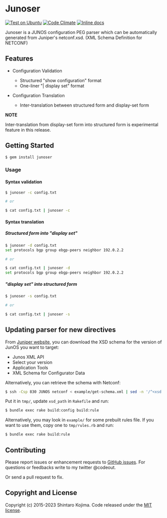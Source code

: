 # Junoser

[![Test on Ubuntu](https://github.com/codeout/junoser/actions/workflows/test-linux.yaml/badge.svg)](https://github.com/codeout/junoser/actions/workflows/test-linux.yaml)
[![Code Climate](https://codeclimate.com/github/codeout/junoser.png)](https://codeclimate.com/github/codeout/junoser)
[![Inline docs](http://inch-ci.org/github/codeout/junoser.svg)](http://inch-ci.org/github/codeout/junoser)

Junoser is a JUNOS configuration PEG parser which can be automatically generated from Juniper's netconf.xsd. (XML Schema Definition for NETCONF)

## Features

* Configuration Validation
  * Structured "show configuration" format
  * One-liner "| display set" format

* Configuration Translation
  * Inter-translation between structured form and display-set form

**NOTE**

Inter-translation from display-set form into structured form is experimental feature in this release.


## Getting Started

```zsh
$ gem install junoser
```

### Usage

#### Syntax validation

```zsh
$ junoser -c config.txt

# or

$ cat config.txt | junoser -c
```

#### Syntax translation

##### Structured form into "display set"

```zsh
$ junoser -d config.txt
set protocols bgp group ebgp-peers neighbor 192.0.2.2

# or

$ cat config.txt | junoser -d
set protocols bgp group ebgp-peers neighbor 192.0.2.2
```

##### "display set" into structured form

```zsh
$ junoser -s config.txt

# or

$ cat config.txt | junoser -s
```


## Updating parser for new directives

From [Juniper
website](https://support.juniper.net/support/downloads/), you can
download the XSD schema for the version of JunOS you want to target:

 - Junos XML API
 - Select your version
 - Application Tools
 - XML Schema for Configurator Data

Alternatively, you can retrieve the schema with Netconf:

```zsh
$ ssh -Csp 830 JUNOS netconf < example/get-schema.xml | sed -n '/^<xsd:schema/,/^<\/xsd:schema/p' > junos-XXX.xsd
```

Put it in `tmp/`, update `xsd_path` in `Rakefile` and run:

```zsh
$ bundle exec rake build:config build:rule
```

Alternatively, you may look in `example/` for some prebuilt rules
file. If you want to use them, copy one to `tmp/rules.rb` and run:

```zsh
$ bundle exec rake build:rule
```

## Contributing

Please report issues or enhancement requests to [GitHub issues](https://github.com/codeout/junoser/issues).
For questions or feedbacks write to my twitter @codeout.

Or send a pull request to fix.


## Copyright and License

Copyright (c) 2015-2023 Shintaro Kojima. Code released under the [MIT license](LICENSE.txt).
